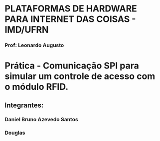 # PLATAFORMAS DE HARDWARE PARA INTERNET DAS COISAS - IMD/UFRN
### Prof: Leonardo Augusto

# Prática - Comunicação SPI para simular um controle de acesso com o módulo RFID.
## Integrantes: 
### Daniel Bruno Azevedo Santos
### Douglas
